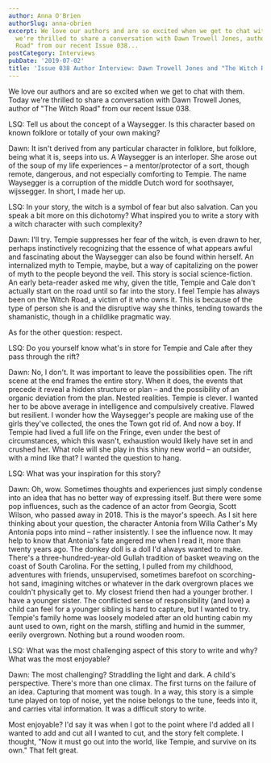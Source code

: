 ```yaml
---
author: Anna O'Brien
authorSlug: anna-obrien
excerpt: We love our authors and are so excited when we get to chat with them. Today
  we're thrilled to share a conversation with Dawn Trowell Jones, author of "The Witch
  Road" from our recent Issue 038...
postCategory: Interviews
pubDate: '2019-07-02'
title: 'Issue 038 Author Interview: Dawn Trowell Jones and "The Witch Road"'
---
```

We love our authors and are so excited when we get to chat with them. Today we're thrilled to share a conversation with Dawn Trowell Jones, author of "The Witch Road" from our recent Issue 038.

LSQ: Tell us about the concept of a Waysegger. Is this character based on known folklore or totally of your own making?

Dawn: It isn't derived from any particular character in folklore, but folklore, being what it is, seeps into us. A Waysegger is an interloper. She arose out of the soup of my life experiences – a mentor/protector of a sort, though remote, dangerous, and not especially comforting to Tempie. The name Waysegger is a corruption of the middle Dutch word for soothsayer, wijssegger. In short, I made her up.

LSQ: In your story, the witch is a symbol of fear but also salvation. Can you speak a bit more on this dichotomy? What inspired you to write a story with a witch character with such complexity?

Dawn: I'll try. Tempie suppresses her fear of the witch, is even drawn to her, perhaps instinctively recognizing that the essence of what appears awful and fascinating about the Waysegger can also be found within herself. An internalized myth to Tempie, maybe, but a way of capitalizing on the power of myth to the people beyond the veil. This story is social science-fiction. An early beta-reader asked me why, given the title, Tempie and Cale don't actually start on the road until so far into the story. I feel Tempie has always been on the Witch Road, a victim of it who owns it. This is because of the type of person she is and the disruptive way she thinks, tending towards the shamanistic, though in a childlike pragmatic way.

As for the other question: respect.

LSQ: Do you yourself know what's in store for Tempie and Cale after they pass through the rift?

Dawn: No, I don't. It was important to leave the possibilities open. The rift scene at the end frames the entire story. When it does, the events that precede it reveal a hidden structure or plan – and the possibility of an organic deviation from the plan. Nested realities. Tempie is clever. I wanted her to be above average in intelligence and compulsively creative. Flawed but resilient. I wonder how the Waysegger's people are making use of the girls they've collected, the ones the Town got rid of. And now a boy. If Tempie had lived a full life on the Fringe, even under the best of circumstances, which this wasn't, exhaustion would likely have set in and crushed her. What role will she play in this shiny new world – an outsider, with a mind like that? I wanted the question to hang.

LSQ: What was your inspiration for this story?

Dawn: Oh, wow. Sometimes thoughts and experiences just simply condense into an idea that has no better way of expressing itself. But there were some pop influences, such as the cadence of an actor from Georgia, Scott Wilson, who passed away in 2018. This is the mayor's speech. As I sit here thinking about your question, the character Antonia from Willa Cather's My Antonia pops into mind – rather insistently. I see the influence now. It may help to know that Antonia's fate angered me when I read it, more than twenty years ago. The donkey doll is a doll I'd always wanted to make. There's a three-hundred-year-old Gullah tradition of basket weaving on the coast of South Carolina. For the setting, I pulled from my childhood, adventures with friends, unsupervised, sometimes barefoot on scorching-hot sand, imagining witches or whatever in the dark overgrown places we couldn't physically get to. My closest friend then had a younger brother. I have a younger sister. The conflicted sense of responsibility (and love) a child can feel for a younger sibling is hard to capture, but I wanted to try. Tempie's family home was loosely modeled after an old hunting cabin my aunt used to own, right on the marsh, stifling and humid in the summer, eerily overgrown. Nothing but a round wooden room.

LSQ: What was the most challenging aspect of this story to write and why? What was the most enjoyable?

Dawn: The most challenging? Straddling the light and dark. A child's perspective. There's more than one climax. The first turns on the failure of an idea. Capturing that moment was tough. In a way, this story is a simple tune played on top of noise, yet the noise belongs to the tune, feeds into it, and carries vital information. It was a difficult story to write.

Most enjoyable? I'd say it was when I got to the point where I'd added all I wanted to add and cut all I wanted to cut, and the story felt complete. I thought, "Now it must go out into the world, like Tempie, and survive on its own." That felt great.